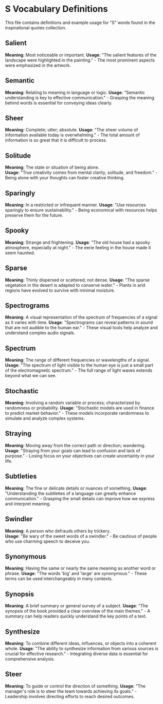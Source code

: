# S Vocabulary Definitions

This file contains definitions and example usage for "S" words found in the inspirational quotes collection.

<!-- Add vocabulary words here following the format:
## WordName

**Meaning**: Clear, concise definition of the word.
**Usage**: "Quote or example sentence." - Explanation of the usage context.
-->

## Salient

**Meaning**: Most noticeable or important.
**Usage**: "The salient features of the landscape were highlighted in the painting." - The most prominent aspects were emphasized in the artwork.

## Semantic

**Meaning**: Relating to meaning in language or logic.
**Usage**: "Semantic understanding is key to effective communication." - Grasping the meaning behind words is essential for conveying ideas clearly.

## Sheer

**Meaning**: Complete; utter; absolute.
**Usage**: "The sheer volume of information available today is overwhelming." - The total amount of information is so great that it is difficult to process.

## Solitude

**Meaning**: The state or situation of being alone.  
**Usage**: "True creativity comes from mental clarity, solitude, and freedom." - Being alone with your thoughts can foster creative thinking.

## Sparingly

**Meaning**: In a restricted or infrequent manner.
**Usage**: "Use resources sparingly to ensure sustainability." - Being economical with resources helps preserve them for the future.

## Spooky

**Meaning**: Strange and frightening.
**Usage**: "The old house had a spooky atmosphere, especially at night." - The eerie feeling in the house made it seem haunted.

## Sparse

**Meaning**: Thinly dispersed or scattered; not dense.
**Usage**: "The sparse vegetation in the desert is adapted to conserve water." - Plants in arid regions have evolved to survive with minimal moisture.

## Spectrograms

**Meaning**: A visual representation of the spectrum of frequencies of a signal as it varies with time.
**Usage**: "Spectrograms can reveal patterns in sound that are not audible to the human ear." - These visual tools help analyze and understand complex audio signals.

## Spectrum

**Meaning**: The range of different frequencies or wavelengths of a signal.
**Usage**: "The spectrum of light visible to the human eye is just a small part of the electromagnetic spectrum." - The full range of light waves extends beyond what we can see.

## Stochastic

**Meaning**: Involving a random variable or process; characterized by randomness or probability.
**Usage**: "Stochastic models are used in finance to predict market behavior." - These models incorporate randomness to simulate and analyze complex systems.

## Straying

**Meaning**: Moving away from the correct path or direction; wandering.
**Usage**: "Straying from your goals can lead to confusion and lack of purpose." - Losing focus on your objectives can create uncertainty in your life.

## Subtleties

**Meaning**: The fine or delicate details or nuances of something.
**Usage**: "Understanding the subtleties of a language can greatly enhance communication." - Grasping the small details can improve how we express and interpret meaning.

## Swindler

**Meaning**: A person who defrauds others by trickery.  
**Usage**: "Be wary of the sweet words of a swindler." - Be cautious of people who use charming speech to deceive you.

## Synonymous

**Meaning**: Having the same or nearly the same meaning as another word or phrase.
**Usage**: "The words 'big' and 'large' are synonymous." - These terms can be used interchangeably in many contexts.

## Synopsis

**Meaning**: A brief summary or general survey of a subject.
**Usage**: "The synopsis of the book provided a clear overview of the main themes." - A summary can help readers quickly understand the key points of a text.

## Synthesize

**Meaning**: To combine different ideas, influences, or objects into a coherent whole.
**Usage**: "The ability to synthesize information from various sources is crucial for effective research." - Integrating diverse data is essential for comprehensive analysis.

## Steer

**Meaning**: To guide or control the direction of something.
**Usage**: "The manager's role is to steer the team towards achieving its goals." - Leadership involves directing efforts to reach desired outcomes.

